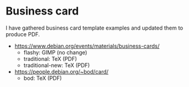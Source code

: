 # Business card

I have gathered business card template examples and updated them to produce
PDF.

* https://www.debian.org/events/materials/business-cards/
    * flashy:          GIMP (no change)
    * traditional:     TeX  (PDF)
    * traditional-new: TeX  (PDF)
* https://people.debian.org/~bod/card/
    * bod:            TeX   (PDF)
